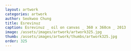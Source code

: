 ```yaml
---
layout: artwork
categories: artwork
author: Seokwoo Chung
title: Esrevinuz
caption: Esrevinuz _ oil on canvas _ 360 x 360cm _ 2013
image: /assets/images/artwork/artwork325.jpg
thumb: /assets/images/artwork/thumbs/artwork325.jpg
order: 325
---
```

